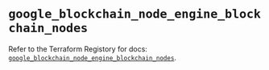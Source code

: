 # `google_blockchain_node_engine_blockchain_nodes`

Refer to the Terraform Registory for docs: [`google_blockchain_node_engine_blockchain_nodes`](https://registry.terraform.io/providers/hashicorp/google/5.29.0/docs/resources/blockchain_node_engine_blockchain_nodes).

